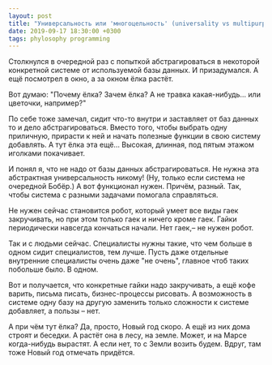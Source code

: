 ```yaml
---
layout: post
title: "Универсальность или 'многоцельность' (universality vs multipurpose)"
date: 2019-09-17 18:30:00 +0300
tags: phylosophy programming
---
```


Столкнулся в очередной раз с попыткой абстрагироваться в некоторой конкретной системе от используемой базы данных. И призадумался. А ещё посмотрел в окно, а за окном ёлка растёт.

Вот думаю: "Почему ёлка? Зачем ёлка? А не травка какая-нибудь… или цветочки, например?"

По себе тоже замечал, сидит что-то внутри и заставляет от баз данных то и дело абстрагироваться. Вместо того, чтобы выбрать одну приличную, прирасти к ней и начать полезные функции в свою систему добавлять. А тут ёлка эта ещё… Высокая, длинная, под пятым этажом иголками покачивает.

И понял я, что не надо от базы данных абстрагироваться. Не нужна эта абстрактная универсальность никому! (Ну, только если система не очередной Бобёр.) А вот функционал нужен. Причём, разный. Так, чтобы система с разными задачами помогала справляться.

Не нужен сейчас становится робот, который умеет все виды гаек закручивать, но при этом только гаек и ничего кроме гаек. Гайки периодически навсегда кончаться начали. Нет гаек,– не нужен робот.

Так и с людьми сейчас. Специалисты нужны такие, что чем больше в одном сидит специалистов, тем лучше. Пусть даже отдельные внутренние специалисты очень даже "не очень", главное чтоб таких побольше было. В одном.

Вот и получается, что конкретные гайки надо закручивать, а ещё кофе варить, письма писать, бизнес-процессы рисовать. А возможность в системе одну базу на другую заменить только сложности к системе добавляет, а пользы – нет.

А при чём тут ёлка? Да, просто, Новый год скоро. А ещё из них дома строят и беседки. А растёт она в лесу, на земле. Может, и на Марсе когда-нибудь вырастят. А если нет, то с Земли возить будем. Вдруг, там тоже Новый год отмечать придётся.

